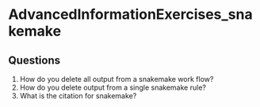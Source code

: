 # AdvancedInformationExercises_snakemake

## Questions

1. How do you delete all output from a snakemake work flow?
2. How do you delete output from a single snakemake rule?
3. What is the citation for snakemake?
